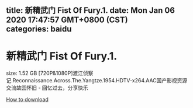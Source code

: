 
title: 新精武门 Fist Of Fury.1.
date: Mon Jan 06 2020 17:47:57 GMT+0800 (CST)    
categories: baidu
---

# 新精武门 Fist Of Fury.1.
size: 1.52 GB
 [720P&1080P]渡江侦察记.Reconnaissance.Across.The.Yangtze.1954.HDTV-x264.AAC国产影视资源交流故园怀旧 - 回忆过去，分享快乐
 

[How to download](https://bpcam.bemobtrk.com/go/2ceec3aa-1ca2-46d6-b9ff-aaa5c184517c?jno=2597)